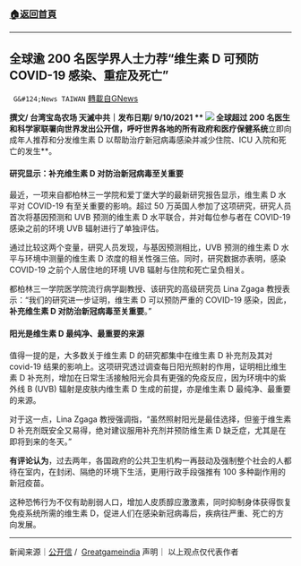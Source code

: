 ###  [:house:返回首頁](https://github.com/ourhimalayas/txt)
---


## 全球逾 200 名医学界人士力荐“维生素 D 可预防 COVID-19 感染、重症及死亡”
` G&#124;News TAIWAN` [轉載自GNews](https://gnews.org/zh-hans/1582853/)

**撰文/ 台湾宝岛农场 天滅中共｜发布日期/ 9/10/2021 **
![](https://assets.gnews.org/wp-content/uploads/2021/10/Vintage-Botanical-Youtube-Banner.jpg)
全球超过 200 名医生和科学家联署向世界发出公开信，呼吁世界各地的所有政府和医疗保健系统**立即向成年人推荐和分发维生素 D 以帮助治疗新冠病毒感染并减少住院、ICU 入院和死亡的发生**。

#### **研究显示：补充维生素 D 对防治新冠病毒至关重要**

最近，一项来自都柏林三一学院和爱丁堡大学的最新研究报告显示，维生素 D 水平对 COVID-19 有至关重要的影响。超过 50 万英国人参加了这项研究，研究人员首次将基因预测和 UVB 预测的维生素 D 水平联合，并对每位参与者在 COVID-19 感染之前的环境 UVB 辐射进行了单独评估。

通过比较这两个变量，研究人员发现，与基因预测相比，UVB 预测的维生素 D 水平与环境中测量的维生素 D 浓度的相关性强三倍。同时，研究数据亦表明，感染 COVID-19 之前个人居住地的环境 UVB 辐射与住院和死亡呈负相关。

都柏林三一学院医学院流行病学副教授、该研究的高级研究员 Lina Zgaga 教授表示：“我们的研究进一步证明，维生素 D 可以预防严重的 COVID-19 感染，因此，**补充维生素 D 对防治新冠病毒至关重要**。”

#### **阳光是维生素 D 最纯净、最重要的来源**

值得一提的是，大多数关于维生素 D 的研究都集中在维生素 D 补充剂及其对 covid-19 结果的影响上。这项研究透过调查每日阳光照射的作用，证明相比维生素 D 补充剂，增加在日常生活接触阳光会具有更强的免疫反应，因为环境中的紫外线 B (UVB) 辐射是皮肤内维生素 D 生成的前提，亦是维生素 D 最纯净、最重要的来源。

对于这一点，Lina Zgaga 教授强调指，“虽然照射阳光是最佳选择，但鉴于维生素 D 补充剂既安全又易得，绝对建议服用补充剂并预防维生素 D 缺乏症，尤其是在即将到来的冬天。”

**有评论认为**，过去两年，各国政府的公共卫生机构一再鼓动及强制整个社会的人都待在室内，在封闭、隔绝的环境下生活，更用行政手段强推有 100 多种副作用的新冠疫苗。

这种恐怖行为不仅有助削弱人口，增加人皮质醇应激激素，同时抑制身体获得恢复免疫系统所需的维生素 D，促进人们在感染新冠病毒后，疾病往严重、死亡的方向发展。

* * *

新闻来源｜[公开信](https://vitamind4all.org/letter.html) /  [Greatgameindia](https://greatgameindia.com/vitamin-d-protects-covid-19/)
声明｜ 以上观点仅代表作者
